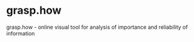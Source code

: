 # grasp.how
grasp.how - online visual tool for analysis of importance and reliability of information
